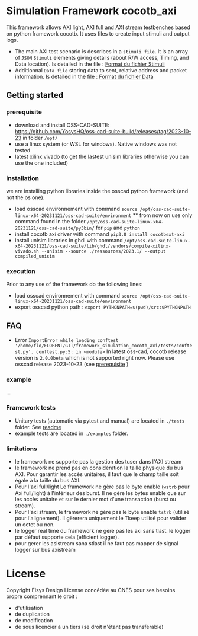 # Simulation Framework cocotb_axi

This framework allows AXI light, AXI full and AXI stream testbenches based on python framework cocotb. 
It uses files to create input stimuli and output logs.    
- The main AXI test scenario is describes in a `stimuli file`. It is an array of `JSON` `Stimuli` elements giving details (about R/W access, Timing, and Data location). Is detailed in the file : [Format du fichier Stimuli](./Stimuli_Format.md)
- Additionnal `Data file`  storing data to sent, relative address and packet information. Is detailed in the file : [Format du fichier Data](./Data_Format.md)

## Getting started

### prerequisite
- download and install OSS-CAD-SUITE: https://github.com/YosysHQ/oss-cad-suite-build/releases/tag/2023-10-23 in folder `/opt/`
- use a linux system (or WSL for windows). Native windows was not tested
- latest xilinx vivado (to get the lastest unisim libraries otherwise you can use the one included)

### installation
we are installing python libraries inside the osscad python framework (and not the os one).
- load osscad environnement with command `source /opt/oss-cad-suite-linux-x64-20231121/oss-cad-suite/environment`
** from now on use only command found in the folder `/opt/oss-cad-suite-linux-x64-20231121/oss-cad-suite/py3bin/` for `pip` and `python`
- install cocotb axi driver with command `pip3.8 install cocotbext-axi`
- install unisim libraries in ghdl with command `/opt/oss-cad-suite-linux-x64-20231121/oss-cad-suite/lib/ghdl/vendors/compile-xilinx-vivado.sh --unisim --source ./ressources/2023.1/ --output compiled_unisim`   

### execution
Prior to any use of the framework do the following lines:
- load osscad environnement with command `source /opt/oss-cad-suite-linux-x64-20231121/oss-cad-suite/environment`
- export osscad python path : `export PYTHONPATH=$(pwd)/src:$PYTHONPATH`

## FAQ
- Error `ImportError while loading conftest '/home/flo/FLORENT/GIT/framework_simulation_cocotb_axi/tests/conftest.py'.
conftest.py:5: in <module>`
In latest oss-cad, cocotb release version is `2.0.0beta` which is not supported right now. Please use osscad release 2023-10-23 (see [prerequisite](#prerequisite) ) 


### example
... 

### Framework tests
- Unitary tests (automatic via pytest and manual) are located in `./tests` folder. See [readme](./tests/README.md) 
- example tests are located in `./examples` folder. 


### limitations
- le framework ne supporte pas la gestion des tuser dans l'AXI stream
- le framework ne prend pas en considération la taille physique du bus AXI. Pour garantir les accès unitaires, il faut que le champ taille soit égale à la taille du bus AXI.
- Pour l'axi full/light Le framework ne gère pas le byte enable (`wstrb` pour Axi full/light) à l'intérieur des burst. Il ne gère les bytes enable que sur les accès unitaire et sur le dernier mot d'une transaction (burst ou stream). 
- Pour l'axi stream, le framework ne gère pas le byte enable `tstrb` (utilisé pour l'alignement). Il gèrerera uniquement le Tkeep utilisé pour valider un octet ou non. 
- le logger real time du framework ne gère pas les axi sans tlast. le logger par défaut supporte cela (efficient logger).
- pour gerer les asistream sana stlast il ne faut pas mapper de signal logger sur bus axistream



# License
Copyright Elsys Design
License concédée au CNES pour ses besoins propre comprennant le droit : 
- d'utilisation
- de duplication 
- de modification
- de sous licencier à un tiers (se droit n'étant pas transférable)

